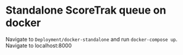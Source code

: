 # Standalone ScoreTrak queue on docker

Navigate to `Deployment/docker-standalone` and run `docker-compose up`. Navigate to localhost:8000

 